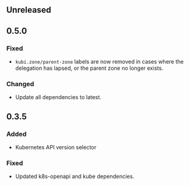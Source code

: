 ## Unreleased


## 0.5.0

### Fixed
* `kubi.zone/parent-zone` labels are now removed in cases where the delegation has lapsed, or the parent zone no longer exists.

### Changed
* Update all dependencies to latest.

## 0.3.5

### Added
* Kubernetes API version selector

### Fixed
* Updated k8s-openapi and kube dependencies.